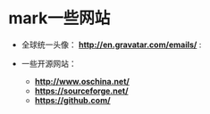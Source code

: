 mark一些网站
===========

+ 全球统一头像： **<http://en.gravatar.com/emails/>** : 

+ 一些开源网站：

	+ **<http://www.oschina.net/>**
	+ **<https://sourceforge.net/>**
	+ **<https://github.com/>**